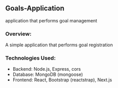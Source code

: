 ## Goals-Application
application that performs goal management

### Overview:
A simple application that performs goal registration

### Technologies Used:
- Backend: Node.js, Express, cors
- Database: MongoDB (mongoose)
- Frontend: React, Bootstrap (reactstrap), Next.js
